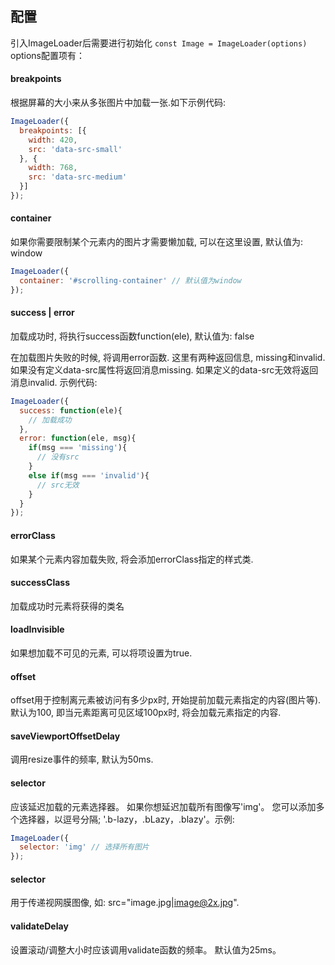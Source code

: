 
配置
-------------
引入ImageLoader后需要进行初始化 `const Image = ImageLoader(options)` options配置项有：
####  breakpoints
根据屏幕的大小来从多张图片中加载一张.如下示例代码:

```javascript
ImageLoader({ 
  breakpoints: [{
    width: 420, 
    src: 'data-src-small'
  }, {
    width: 768, 
    src: 'data-src-medium'
  }]
});
```

####  container
如果你需要限制某个元素内的图片才需要懒加载, 可以在这里设置, 默认值为: window

```javascript
ImageLoader({ 
  container: '#scrolling-container' // 默认值为window
});
```

####  success | error
加载成功时, 将执行success函数function(ele), 默认值为: false

在加载图片失败的时候, 将调用error函数. 这里有两种返回信息, missing和invalid. 
如果没有定义data-src属性将返回消息missing.
如果定义的data-src无效将返回消息invalid.
示例代码:

```javascript
ImageLoader({ 
  success: function(ele){
    // 加载成功
  },
  error: function(ele, msg){
    if(msg === 'missing'){
      // 没有src
    }
    else if(msg === 'invalid'){
      // src无效
    }  
  }
});
```

####  errorClass
如果某个元素内容加载失败, 将会添加errorClass指定的样式类.

####  successClass
加载成功时元素将获得的类名

####  loadInvisible
如果想加载不可见的元素, 可以将项设置为true.

####  offset
offset用于控制离元素被访问有多少px时, 开始提前加载元素指定的内容(图片等). 默认为100, 即当元素距离可见区域100px时, 将会加载元素指定的内容.

####  saveViewportOffsetDelay
调用resize事件的频率, 默认为50ms.

####  selector
应该延迟加载的元素选择器。 如果你想延迟加载所有图像写'img'。 您可以添加多个选择器，以逗号分隔; '.b-lazy，.bLazy，.blazy'。示例:

```javascript
ImageLoader({ 
  selector: 'img' // 选择所有图片
});
```

####  selector
用于传递视网膜图像, 如: src="image.jpg|image@2x.jpg".

####  validateDelay
设置滚动/调整大小时应该调用validate函数的频率。 默认值为25ms。

